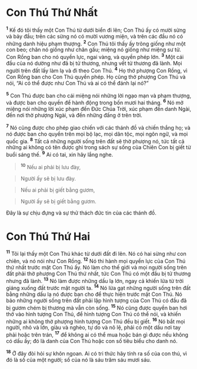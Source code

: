 

# Con Thú Thứ Nhất
<sup><b>1</b></sup> Kế đó tôi thấy một Con Thú từ dưới biển đi lên; Con Thú ấy có mười sừng và bảy đầu; trên các sừng nó có mười vương miện, và trên các đầu nó có những danh hiệu phạm thượng. <sup><b>2</b></sup> Con Thú tôi thấy ấy trông giống như một con beo; chân nó giống như chân gấu; miệng nó giống như miệng sư tử. Con Rồng ban cho nó quyền lực, ngai vàng, và quyền phép lớn. <sup><b>3</b></sup> Một cái đầu của nó dường như đã bị tử thương, nhưng vết tử thương đã lành. Mọi người trên đất lấy làm lạ và đi theo Con Thú. <sup><b>4</b></sup> Họ thờ phượng Con Rồng, vì Con Rồng ban cho Con Thú quyền phép. Họ cũng thờ phượng Con Thú và nói, “Ai có thể được như Con Thú và ai có thể đánh lại nó?”

<sup><b>5</b></sup> Con Thú được ban cho cái miệng nói những lời ngạo mạn và phạm thượng, và được ban cho quyền để hành động trong bốn mươi hai tháng. <sup><b>6</b></sup> Nó mở miệng nói những lời xúc phạm đến Đức Chúa Trời, xúc phạm đến danh Ngài, đến nơi thờ phượng Ngài, và đến những đấng ở trên trời.

<sup><b>7</b></sup> Nó cũng được cho phép giao chiến với các thánh đồ và chiến thắng họ; và nó được ban cho quyền trên mọi bộ lạc, mọi dân tộc, mọi ngôn ngữ, và mọi quốc gia. <sup><b>8</b></sup> Tất cả những người sống trên đất sẽ thờ phượng nó, tức tất cả những ai không có tên được ghi trong sách sự sống của Chiên Con bị giết từ buổi sáng thế. <sup><b>9</b></sup> Ai có tai, xin hãy lắng nghe.


> <sup><b>10</b></sup> Nếu ai phải bị lưu đày,
>


> Người ấy sẽ bị lưu đày.
>


> Nếu ai phải bị giết bằng gươm,
>


> Người ấy sẽ bị giết bằng gươm.
>

Đây là sự chịu đựng và sự thử thách đức tin của các thánh đồ.

# Con Thú Thứ Hai
<sup><b>11</b></sup> Tôi lại thấy một Con Thú khác từ dưới đất đi lên. Nó có hai sừng như con chiên, và nó nói như Con Rồng. <sup><b>12</b></sup> Nó thi hành mọi quyền lực của Con Thú thứ nhất trước mặt Con Thú ấy. Nó làm cho thế giới và mọi người sống trên đất phải thờ phượng Con Thú thứ nhất, tức Con Thú có một đầu bị tử thương nhưng đã lành. <sup><b>13</b></sup> Nó làm được những dấu lạ lớn, ngay cả khiến lửa từ trời giáng xuống đất trước mặt người ta. <sup><b>14</b></sup> Nó lừa gạt những người sống trên đất bằng những dấu lạ nó được ban cho để thực hiện trước mặt Con Thú. Nó bảo những người sống trên đất phải lập hình tượng của Con Thú có đầu đã bị gươm chém bị thương mà vẫn còn sống. <sup><b>15</b></sup> Nó cũng được quyền ban hơi thở vào hình tượng Con Thú, để hình tượng Con Thú có thể nói, và khiến những ai không thờ phượng hình tượng Con Thú đều bị giết. <sup><b>16</b></sup> Nó bắt mọi người, nhỏ và lớn, giàu và nghèo, tự do và nô lệ, phải có một dấu nơi tay phải hoặc trên trán, <sup><b>17</b></sup> để không ai có thể mua hoặc bán gì được nếu không có dấu ấy; đó là danh của Con Thú hoặc con số tiêu biểu cho danh nó.

<sup><b>18</b></sup> Ở đây đòi hỏi sự khôn ngoan. Ai có tri thức hãy tính ra số của con thú, vì đó là số của một người; số của nó là sáu trăm sáu mươi sáu.

